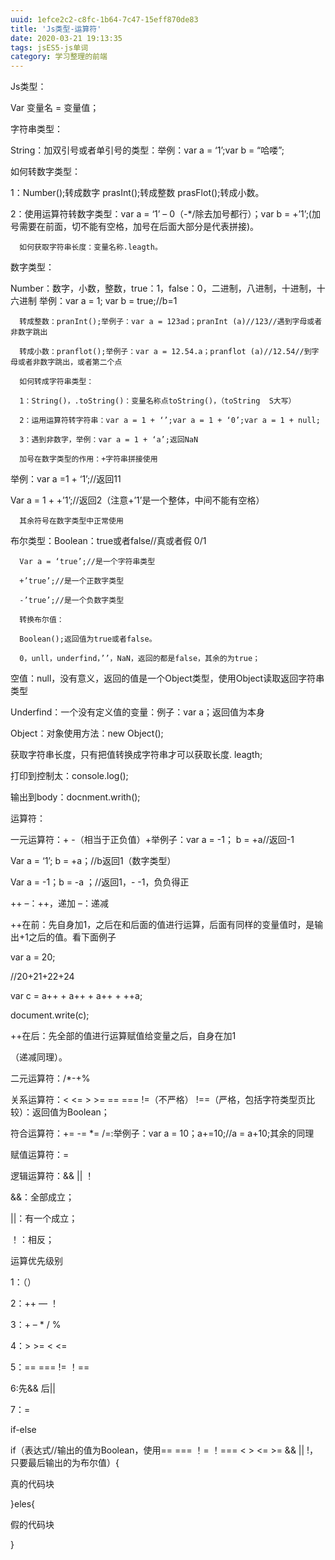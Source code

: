 ```yaml
---
uuid: 1efce2c2-c8fc-1b64-7c47-15eff870de83
title: 'Js类型-运算符'
date: 2020-03-21 19:13:35
tags: jsES5-js单词
category: 学习整理的前端
---
```

Js类型： 

Var 变量名 = 变量值；

字符串类型：

String：加双引号或者单引号的类型：举例：var a = ‘1’;var b = “哈喽”;

如何转数字类型：

1：Number();转成数字           prasInt();转成整数        prasFlot();转成小数。

2：使用运算符转数字类型：var a = ‘1’ – 0（-*/除去加号都行）；var b = +’1’;(加号需要在前面，切不能有空格，加号在后面大部分是代表拼接)。

      如何获取字符串长度：变量名称.leagth。

数字类型：

Number：数字，小数，整数，true：1，false：0，二进制，八进制，十进制，十六进制        举例：var a = 1; var b = true;//b=1

      转成整数：pranInt();举例子：var a = 123ad；pranInt (a)//123//遇到字母或者非数字跳出

      转成小数：pranflot();举例子：var a = 12.54.a；pranflot (a)//12.54//到字母或者非数字跳出，或者第二个点

      如何转成字符串类型：

      1：String()，.toString()：变量名称点toString()，（toString  S大写）

      2：运用运算符转字符串：var a = 1 + ‘’;var a = 1 + ‘0’;var a = 1 + null;

      3：遇到非数字，举例：var a = 1 + ‘a’;返回NaN

      加号在数字类型的作用：+字符串拼接使用

举例：var a =1 + ‘1’;//返回11

Var a = 1 + +’1’;//返回2（注意+’1’是一个整体，中间不能有空格）

      其余符号在数字类型中正常使用

布尔类型：Boolean：true或者false//真或者假  0/1

      Var a = ‘true’;//是一个字符串类型

      +’true’;//是一个正数字类型

      -’true’;//是一个负数字类型

      转换布尔值：

      Boolean();返回值为true或者false。

      0，unll，underfind，’’，NaN，返回的都是false，其余的为true；

空值：null，没有意义，返回的值是一个Object类型，使用Object读取返回字符串类型

Underfind：一个没有定义值的变量：例子：var a；返回值为本身

Object：对象使用方法：new Object();

获取字符串长度，只有把值转换成字符串才可以获取长度. leagth;

打印到控制太：console.log();

输出到body：docnment.writh();

运算符：

一元运算符：+ -（相当于正负值）+举例子：var a  = -1； b = +a//返回-1

Var a = ‘1’; b = +a；//b返回1（数字类型）

Var a = -1；b = -a ；//返回1，- -1，负负得正

 ++ –：++，递加             –：递减

++在前：先自身加1，之后在和后面的值进行运算，后面有同样的变量值时，是输出+1之后的值。看下面例子

var a = 20;

//20+21+22+24

var c = a++ + a++ + a++ + ++a;

document.write(c);

++在后：先全部的值进行运算赋值给变量之后，自身在加1

（递减同理）。

二元运算符：/*-+%

关系运算符：< <= > >= == === !=（不严格） !==（严格，包括字符类型页比较）：返回值为Boolean；

符合运算符：+= -= *= /=:举例子：var a = 10；a+=10;//a = a+10;其余的同理

赋值运算符：=

逻辑运算符：&&  ||  ！

&&：全部成立；

||：有一个成立；

！：相反；

运算优先级别

1：（）

2：++  —  ！

3：+ – * / %

4：> >= < <=

5：== === != ！==

6:先&& 后||

7：=

if-else

if（表达式//输出的值为Boolean，使用==  ===   ！=   ！===   < > <= >= && || !，只要最后输出的为布尔值）{

真的代码块

}eles{

假的代码块

}